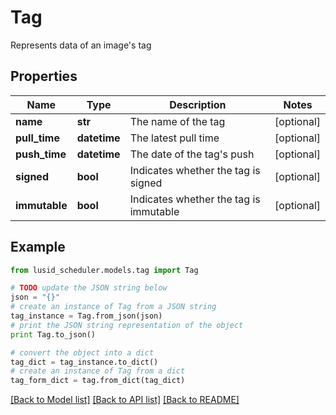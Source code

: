 # Tag

Represents data of an image's tag

## Properties
Name | Type | Description | Notes
------------ | ------------- | ------------- | -------------
**name** | **str** | The name of the tag | [optional] 
**pull_time** | **datetime** | The latest pull time | [optional] 
**push_time** | **datetime** | The date of the tag&#39;s push | [optional] 
**signed** | **bool** | Indicates whether the tag is signed | [optional] 
**immutable** | **bool** | Indicates whether the tag is immutable | [optional] 

## Example

```python
from lusid_scheduler.models.tag import Tag

# TODO update the JSON string below
json = "{}"
# create an instance of Tag from a JSON string
tag_instance = Tag.from_json(json)
# print the JSON string representation of the object
print Tag.to_json()

# convert the object into a dict
tag_dict = tag_instance.to_dict()
# create an instance of Tag from a dict
tag_form_dict = tag.from_dict(tag_dict)
```
[[Back to Model list]](../README.md#documentation-for-models) [[Back to API list]](../README.md#documentation-for-api-endpoints) [[Back to README]](../README.md)


